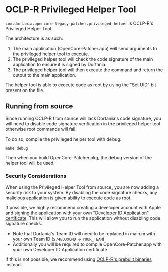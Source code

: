 # OCLP-R Privileged Helper Tool

`com.dortania.opencore-legacy-patcher.privileged-helper` is OCLP-R's Privileged Helper Tool.

The architecture is as such:
1. The main application (OpenCore-Patcher.app) will send arguments to the privileged helper tool to execute.
2. The privileged helper tool will check the code signature of the main application to ensure it is signed by Dortania.
3. The privileged helper tool will then execute the command and return the output to the main application.

The helper tool is able to execute code as root by using the "Set UID" bit present on the file.


## Running from source

Since running OCLP-R from source will lack Dortania's code signature, you will need to disable code signature verification in the privileged helper tool otherwise root commands will fail.

To do so, compile the privileged helper tool with debug:
```
make debug
```

Then when you build OpenCore-Patcher.pkg, the debug version of the helper tool will be used.


### Security Considerations

When using the Privileged Helper Tool from source, you are now adding a security risk to your system. By disabling the code signature checks, any malicious application is given ability to execute code as root.

If possible, we highly recommend creating a developer account with Apple and signing the application with your own ["Developer ID Application" certificate](https://developer.apple.com/help/account/create-certificates/create-developer-id-certificates/). This will allow you to run the application without disabling code signature checks.

* Note that Dortania's Team ID will need to be replaced in main.m with your own Team ID (`S74BDJXQMD` -> `YOUR_TEAM`)
* Additionally you will be required to compile OpenCore-Patcher.app with your own Developer ID Application certificate

If this is not possible, we recommend using [OCLP-R's prebuilt binaries](../../SOURCE.md) instead.